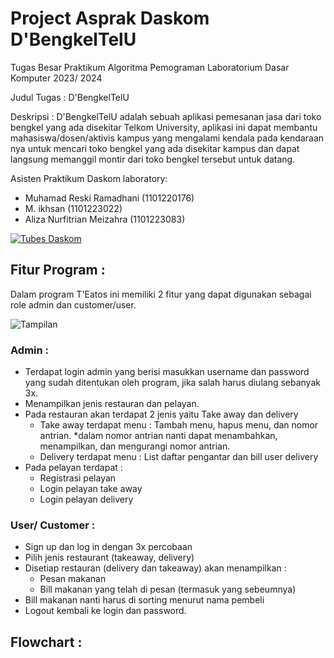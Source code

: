 # Project Asprak Daskom D'BengkelTelU

Tugas Besar Praktikum Algoritma Pemograman Laboratorium Dasar Komputer 2023/ 2024

Judul Tugas : D'BengkelTelU

Deskripsi :  D'BengkelTelU adalah sebuah aplikasi pemesanan jasa dari toko bengkel yang ada disekitar Telkom University, aplikasi ini dapat membantu mahasiswa/dosen/aktivis kampus yang mengalami kendala pada kendaraan nya untuk mencari toko bengkel yang ada disekitar kampus dan dapat langsung memanggil montir dari toko bengkel tersebut untuk datang. 

Asisten Praktikum Daskom laboratory: 
- Muhamad Reski Ramadhani (1101220176)
- M. ikhsan (1101223022)
- Aliza Nurfitrian Meizahra (1101223083)

[![Tubes Daskom](https://skillicons.dev/icons?i=vscode,c,git,github)](https://skillicons.dev)

## Fitur Program :
Dalam program T'Eatos ini memiliki 2 fitur yang dapat digunakan sebagai role admin dan customer/user.

![Tampilan](https://github.com/Alizaaaja4/tubes-daskom-Teatos/blob/afe13cc95d2de78966df4785d17f328df7d7009c/Tampilan%20Utama%20T_Eatos.jpeg)


### Admin :
- Terdapat login admin yang berisi masukkan username dan password yang sudah ditentukan oleh program, jika salah harus diulang sebanyak 3x.
- Menampilkan jenis restauran dan pelayan.
- Pada restauran akan terdapat 2 jenis yaitu Take away dan delivery
    - Take away terdapat menu : Tambah menu, hapus menu, dan nomor antrian. *dalam nomor antrian nanti dapat menambahkan, menampilkan, dan mengurangi nomor antrian.
    - Delivery terdapat menu : List daftar pengantar dan bill user delivery
- Pada pelayan terdapat :
    - Registrasi pelayan
    - Login pelayan take away
    - Login pelayan delivery

### User/ Customer :
- Sign up dan log in dengan 3x percobaan
- Pilih jenis restaurant (takeaway, delivery)
- Disetiap restauran (delivery dan takeaway) akan menampilkan :
    - Pesan makanan
    - Bill makanan yang telah di pesan (termasuk yang sebeumnya)
- Bill makanan nanti harus di sorting menurut nama pembeli
- Logout kembali ke login dan password.

## Flowchart :
